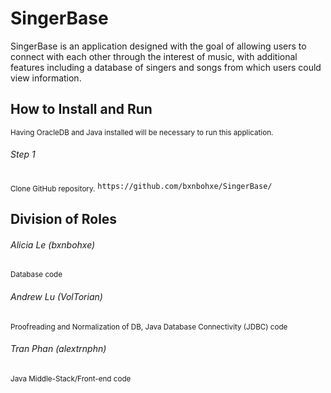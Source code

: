 # SingerBase
SingerBase is an application designed with the goal of allowing users to connect with each other through the interest of music, with additional features including a database of singers and songs from which users could view information.
## How to Install and Run
<sub>Having OracleDB and Java installed will be necessary to run this application.</sub>
###### Step 1
<sub>Clone GitHub repository.</sub>
`https://github.com/bxnbohxe/SingerBase/`
## Division of Roles
###### Alicia Le (bxnbohxe)
<sub>Database code</sub>
###### Andrew Lu (VolTorian)
<sub>Proofreading and Normalization of DB, Java Database Connectivity (JDBC) code</sub>
###### Tran Phan (alextrnphn)
<sub>Java Middle-Stack/Front-end code</sub>
